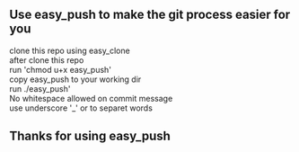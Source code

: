## Use easy_push to make the git process easier for you
clone this repo using easy_clone <br>
after clone this repo <br>
run  'chmod u+x easy_push' <br>
copy easy_push to your working dir <br>
run ./easy_push' <br>
No whitespace allowed on commit message <br>
use underscore '_' or to separet words <br>

## Thanks for using easy_push
